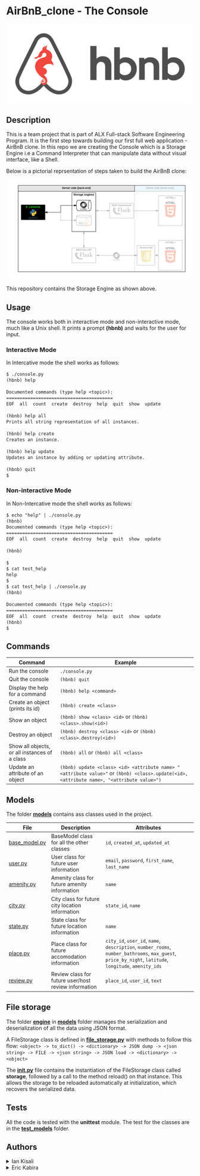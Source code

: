 # AirBnB_clone - The Console

![hbnb logo](./img/hbnb_logo.png)

## Description

This is a team project that is part of ALX Full-stack Software Engineering Program. It is the first step towards building our first full web application - AirBnB clone. In this repo we are creating the Console which is a Storage Engine i.e a Command Interpreter that can manipulate data without visual interface, like a Shell.

Below is a pictorial reprsentation of steps taken to build the AirBnB clone:

![Flow Chart](./img/flowchart.png)

This repository contains the Storage Engine as shown above.



## Usage

The console works both in interactive mode and non-interactive mode, much like a Unix shell.
It prints a prompt **(hbnb)** and waits for the user for input.

### Interactive Mode

In Intercative mode the shell works as follows:
```
$ ./console.py
(hbnb) help

Documented commands (type help <topic>):
========================================
EOF  all  count  create  destroy  help  quit  show  update

(hbnb) help all
Prints all string representation of all instances.

(hbnb) help create
Creates an instance.

(hbnb) help update
Updates an instance by adding or updating attribute.

(hbnb) quit
$
```

### Non-interactive Mode
In Non-Intercative mode the shell works as follows:

```
$ echo "help" | ./console.py
(hbnb)
Documented commands (type help <topic>):
========================================
EOF  all  count  create  destroy  help  quit  show  update

(hbnb)

$
$ cat test_help
help
$
$ cat test_help | ./console.py
(hbnb)

Documented commands (type help <topic>):
========================================
EOF  all  count  create  destroy  help  quit  show  update
(hbnb) 
$
```

## Commands

Command | Example
------- | -------
Run the console | ```./console.py```
Quit the console | ```(hbnb) quit```
Display the help for a command | ```(hbnb) help <command>```
Create an object (prints its id)| ```(hbnb) create <class>```
Show an object | ```(hbnb) show <class> <id>``` or ```(hbnb) <class>.show(<id>)```
Destroy an object | ```(hbnb) destroy <class> <id>``` or ```(hbnb) <class>.destroy(<id>)```
Show all objects, or all instances of a class | ```(hbnb) all``` or ```(hbnb) all <class>```
Update an attribute of an object | ```(hbnb) update <class> <id> <attribute name> "<attribute value>"``` or ```(hbnb) <class>.update(<id>, <attribute name>, "<attribute value>")```

## Models
The folder **[models](./models/)** contains ass classes used in the project.

File | Description | Attributes
---- | ----------- | ----------
[base_model.py](./models/base_model.py) | BaseModel class for all the other classes | `id`, `created_at`, `updated_at`
[user.py](./models/user.py) | User class for future user information | `email`, `password`, `first_name`, `last_name`
[amenity.py](./models/amenity.py) | Amenity class for future amenity information | `name`
[city.py](./models/city.py) | City class for future city location information | `state_id`, `name`
[state.py](./models/state.py) | State class for future location information | `name`
[place.py](./models/place.py) | Place class for future accomodation information | `city_id`, `user_id`, `name`, `description`, `number_rooms`, `number_bathrooms`, `max_guest`, `price_by_night`, `latitude`, `longitude`, `amenity_ids`
[review.py](./models/review.py) | Review class for future user/host review information | `place_id`, `user_id`, `text`

## File storage

The folder **[engine](./models/engine/)** in **[models](./models/)** folder manages the serialization and deserialization of all the data using JSON format.

A FileStorage class is defined in **[file_storage.py](./models/engine/file_storage.py)** with methods to follow this flow:
```<object> -> to_dict() -> <dictionary> -> JSON dump -> <json string> -> FILE -> <json string> -> JSON load -> <dictionary> -> <object>```

The **[__init__.py](./models/__init__.py)** file contains the instantiation of the FileStorage class called **storage**, followed by a call to the method reload() on that instance.
This allows the storage to be reloaded automatically at initialization, which recovers the serialized data.

## Tests

All the code is tested with the **unittest** module.
The test for the classes are in the **[test_models](./tests/test_models/)** folder.

## Authors

<details>
    <summary>Ian Kisali</summary>
    <ul>
    <li><a href="https://www.github.com/iankisali">Github</a></li>
    <li><a href="https://www.twitter.com/IanKisali_">Twitter</a></li>
    <li><a href="mailto:iankisali@gmail.com">E-mail</a></li>
    </ul>
</details>


<details>
    <summary>Eric Kabira</summary>
    <ul>
    <li><a href="https://github.com/Erico-droid">Github</a></li>
    </ul>
</details>
